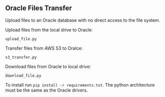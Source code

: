 ## Oracle Files Transfer

Upload files to an Oracle database with no direct access to the file system.

Upload files from the local drive to Oracle:

```
upload_file.py
```

Transfer files from AWS S3 to Oralce:
```
s3_transfer.py
```

Download files from Oracle to local drive:
```
download_file.py
```

To install run ```pip install -r requirements.txt```. The python architecture must be the same as the Oracle drivers.
